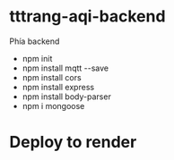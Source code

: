 # tttrang-aqi-backend
Phía backend

- npm init
- npm install mqtt --save
- npm install cors
- npm install express
- npm install body-parser
- npm i mongoose

# Deploy to render
